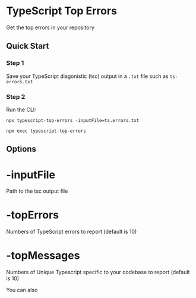 # TypeScript Top Errors

Get the top errors in your repository

## Quick Start

### Step 1

Save your TypeScript diagonistic (tsc) output in a `.txt` file such as `ts-errors.txt`

### Step 2

Run the CLI:

`npx typescript-top-errors -inputFile=ts.errors.txt`

`npm exec typescript-top-errors`

## Options

# -inputFile

Path to the tsc output file

# -topErrors

Numbers of TypeScript errors to report (default is 10)

# -topMessages

Numbers of Unique Typescript specific to your codebase to report (default is 10)

You can also
